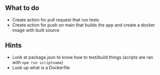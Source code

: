 ## What to do

- Create action for pull request that run tests
- Create action for push on main that builds the app and create a docker image with built source


## Hints
- Look at package.json to know how to test/build things (scripts are ran with `npm run scriptname`)
- Look up what is a Dockerfile
